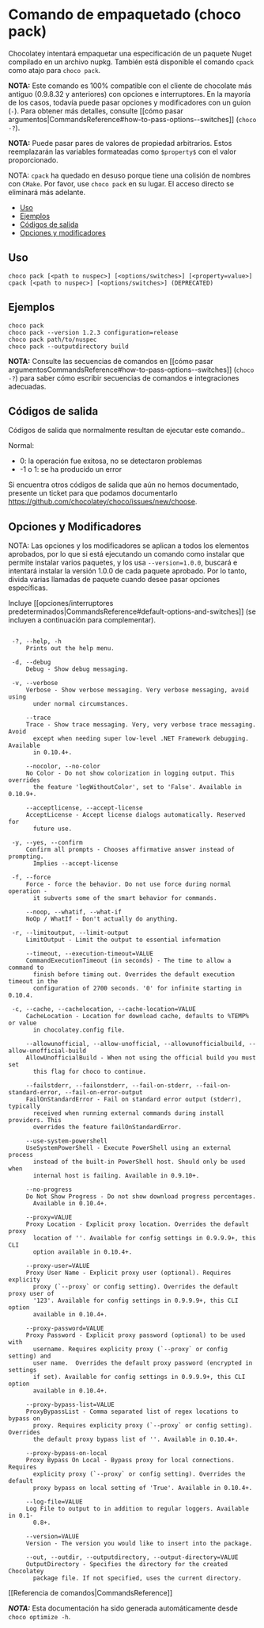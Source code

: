 <!-- This file is automatically generated based on output from https://github.com/chocolatey/choco/tree/stable/src/chocolatey/infrastructure.app/commands/ChocolateyPackCommand.cs using https://github.com/chocolatey/choco/tree/stable/GenerateDocs.ps1. Contributions are welcome at the original location(s). If the file is not found, it is not part of the open source edition of Chocolatey or the name of the file is different. -->

# Comando de empaquetado (choco pack)

Chocolatey intentará empaquetar una especificación de un paquete Nuget compilado en un archivo nupkg. 
También está disponible el comando `cpack` como atajo para `choco pack`.

**NOTA:** Este comando es 100% compatible con el cliente de chocolate más antiguo (0.9.8.32 y anteriores)
con opciones e interruptores. En la mayoría de los casos, todavía puede pasar opciones y modificadores con un guion (`-`). 
 Para obtener más detalles, consulte
 [[cómo pasar argumentos|CommandsReference#how-to-pass-options--switches]] (`choco -?`).

**NOTA:** Puede pasar pares de valores de propiedad arbitrarios. 
Estos reemplazarán las variables formateadas como `$property$` con el valor proporcionado.

NOTA: `cpack` ha quedado en desuso porque tiene una colisión de nombres con `CMake`. Por favor, use `choco pack` en su lugar. El acceso directo se eliminará más adelante.

<!-- TOC -->

- [Uso](#usage)
- [Ejemplos](#examples)
- [Códigos de salida](#exit-codes)
- [Opciones y modificadores](#options-and-switches)

<!-- /TOC -->

<a name="usage"></a>
## Uso

    choco pack [<path to nuspec>] [<options/switches>] [<property=value>]
    cpack [<path to nuspec>] [<options/switches>] (DEPRECATED)

<a name="examples"></a>
## Ejemplos

    choco pack
    choco pack --version 1.2.3 configuration=release
    choco pack path/to/nuspec
    choco pack --outputdirectory build

**NOTA:** Consulte las secuencias de comandos en [[cómo pasar argumentosCommandsReference#how-to-pass-options--switches]] (`choco -?`) para saber cómo escribir secuencias de comandos e integraciones adecuadas.

<a name="exit-codes"></a>
## Códigos de salida

Códigos de salida que normalmente resultan de ejecutar este comando..

Normal:
 - 0: la operación fue exitosa, no se detectaron problemas
 - -1 o 1: se ha producido un error

Si encuentra otros códigos de salida que aún no hemos documentado, presente un ticket para que podamos documentarlo
 https://github.com/chocolatey/choco/issues/new/choose.

<a name="options-and-switches"></a>
## Opciones y Modificadores

NOTA: Las opciones y los modificadores se aplican a todos los elementos aprobados, por lo que si está ejecutando un comando como instalar que permite instalar varios paquetes, y los usa `--version=1.0.0`, buscará e intentará instalar la versión 1.0.0 de cada paquete aprobado. Por lo tanto, divida varias llamadas de paquete cuando desee pasar opciones específicas.

Incluye  [[opciones/interruptores predeterminados|CommandsReference#default-options-and-switches]] (se incluyen a continuación para complementar).

~~~

 -?, --help, -h
     Prints out the help menu.

 -d, --debug
     Debug - Show debug messaging.

 -v, --verbose
     Verbose - Show verbose messaging. Very verbose messaging, avoid using
       under normal circumstances.

     --trace
     Trace - Show trace messaging. Very, very verbose trace messaging. Avoid
       except when needing super low-level .NET Framework debugging. Available
       in 0.10.4+.

     --nocolor, --no-color
     No Color - Do not show colorization in logging output. This overrides
       the feature 'logWithoutColor', set to 'False'. Available in 0.10.9+.

     --acceptlicense, --accept-license
     AcceptLicense - Accept license dialogs automatically. Reserved for
       future use.

 -y, --yes, --confirm
     Confirm all prompts - Chooses affirmative answer instead of prompting.
       Implies --accept-license

 -f, --force
     Force - force the behavior. Do not use force during normal operation -
       it subverts some of the smart behavior for commands.

     --noop, --whatif, --what-if
     NoOp / WhatIf - Don't actually do anything.

 -r, --limitoutput, --limit-output
     LimitOutput - Limit the output to essential information

     --timeout, --execution-timeout=VALUE
     CommandExecutionTimeout (in seconds) - The time to allow a command to
       finish before timing out. Overrides the default execution timeout in the
       configuration of 2700 seconds. '0' for infinite starting in 0.10.4.

 -c, --cache, --cachelocation, --cache-location=VALUE
     CacheLocation - Location for download cache, defaults to %TEMP% or value
       in chocolatey.config file.

     --allowunofficial, --allow-unofficial, --allowunofficialbuild, --allow-unofficial-build
     AllowUnofficialBuild - When not using the official build you must set
       this flag for choco to continue.

     --failstderr, --failonstderr, --fail-on-stderr, --fail-on-standard-error, --fail-on-error-output
     FailOnStandardError - Fail on standard error output (stderr), typically
       received when running external commands during install providers. This
       overrides the feature failOnStandardError.

     --use-system-powershell
     UseSystemPowerShell - Execute PowerShell using an external process
       instead of the built-in PowerShell host. Should only be used when
       internal host is failing. Available in 0.9.10+.

     --no-progress
     Do Not Show Progress - Do not show download progress percentages.
       Available in 0.10.4+.

     --proxy=VALUE
     Proxy Location - Explicit proxy location. Overrides the default proxy
       location of ''. Available for config settings in 0.9.9.9+, this CLI
       option available in 0.10.4+.

     --proxy-user=VALUE
     Proxy User Name - Explicit proxy user (optional). Requires explicity
       proxy (`--proxy` or config setting). Overrides the default proxy user of
       '123'. Available for config settings in 0.9.9.9+, this CLI option
       available in 0.10.4+.

     --proxy-password=VALUE
     Proxy Password - Explicit proxy password (optional) to be used with
       username. Requires explicity proxy (`--proxy` or config setting) and
       user name.  Overrides the default proxy password (encrypted in settings
       if set). Available for config settings in 0.9.9.9+, this CLI option
       available in 0.10.4+.

     --proxy-bypass-list=VALUE
     ProxyBypassList - Comma separated list of regex locations to bypass on
       proxy. Requires explicity proxy (`--proxy` or config setting). Overrides
       the default proxy bypass list of ''. Available in 0.10.4+.

     --proxy-bypass-on-local
     Proxy Bypass On Local - Bypass proxy for local connections. Requires
       explicity proxy (`--proxy` or config setting). Overrides the default
       proxy bypass on local setting of 'True'. Available in 0.10.4+.

     --log-file=VALUE
     Log File to output to in addition to regular loggers. Available in 0.1-
       0.8+.

     --version=VALUE
     Version - The version you would like to insert into the package.

     --out, --outdir, --outputdirectory, --output-directory=VALUE
     OutputDirectory - Specifies the directory for the created Chocolatey
       package file. If not specified, uses the current directory.

~~~

[[Referencia de comandos|CommandsReference]]

***NOTA:*** Esta documentación ha sido generada automáticamente desde `choco optimize -h`.
